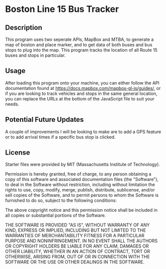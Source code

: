 # Boston Line 15 Bus Tracker

## Description
This program uses two seperate APIs, MapBox and MTBA, to generate a map of boston and place marker, and to get data of both buses and bus stops to plug into the map. This program tracks the location of all Route 15 buses and stops in particular.

## Usage
After loading this program onto your machine, you can either follow the API documentation found at https://docs.mapbox.com/mapbox-gl-js/guides/, or if you are looking to track vehicles and stops in the same general location, you can replace the URLs at the bottom of the JavaScript file to suit your needs.

## Potential Future Updates
A couple of improvements I will be looking to make are to add a GPS feature or to add arrival times if a specific bus stop is clicked.

## License
Starter files were provided by MIT (Massachusetts Institute of Technology). 

Permission is hereby granted, free of charge, to any person obtaining a copy of this software and associated documentation files (the "Software"), to deal in the Software without restriction, including without limitation the rights to use, copy, modify, merge, publish, distribute, sublicense, and/or sell copies of the Software, and to permit persons to whom the Software is furnished to do so, subject to the following conditions:

The above copyright notice and this permission notice shall be included in all copies or substantial portions of the Software.

THE SOFTWARE IS PROVIDED "AS IS", WITHOUT WARRANTY OF ANY KIND, EXPRESS OR IMPLIED, INCLUDING BUT NOT LIMITED TO THE WARRANTIES OF MERCHANTABILITY FITNESS FOR A PARTICULAR PURPOSE AND NONINFRINGEMENT. IN NO EVENT SHALL THE AUTHORS OR COPYRIGHT HOLDERS BE LIABLE FOR ANY CLAIM, DAMAGES OR OTHER LIABILITY, WHETHER IN AN ACTION OF CONTRACT, TORT OR OTHERWISE, ARISING FROM, OUT OF OR IN CONNECTION WITH THE SOFTWARE OR THE USE OR OTHER DEALINGS IN THE SOFTWARE.
